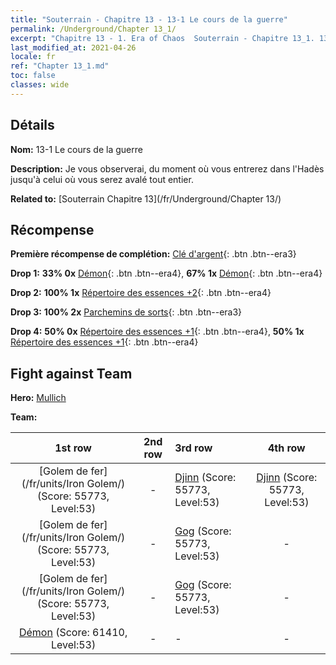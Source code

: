 ```yaml
---
title: "Souterrain - Chapitre 13 - 13-1 Le cours de la guerre"
permalink: /Underground/Chapter 13_1/
excerpt: "Chapitre 13 - 1. Era of Chaos  Souterrain - Chapitre 13_1. 13-1 Le cours de la guerre"
last_modified_at: 2021-04-26
locale: fr
ref: "Chapter 13_1.md"
toc: false
classes: wide
---
```


## Détails

 **Nom:** 13-1 Le cours de la guerre

 **Description:** Je vous observerai, du moment où vous entrerez dans l'Hadès jusqu'à celui où vous serez avalé tout entier.

 **Related to:** [Souterrain Chapitre 13](/fr/Underground/Chapter 13/)

## Récompense

 **Première récompense de complétion:** [Clé d'argent](/ItemsFR/con_693/){: .btn .btn--era3}

 **Drop 1:** **33% 0x** [Démon](/ItemsFR/unt_229/){: .btn .btn--era4}, **67% 1x** [Démon](/ItemsFR/unt_229/){: .btn .btn--era4}

 **Drop 2:** **100% 1x** [Répertoire des essences +2](/ItemsFR/mat_53/){: .btn .btn--era4}

 **Drop 3:** **100% 2x** [Parchemins de sorts](/ItemsFR/con_694/){: .btn .btn--era3}

 **Drop 4:** **50% 0x** [Répertoire des essences +1](/ItemsFR/mat_46/){: .btn .btn--era4}, **50% 1x** [Répertoire des essences +1](/ItemsFR/mat_46/){: .btn .btn--era4}


## Fight against Team
 **Hero:** [Mullich](/fr/heroes/Mullich/)

 **Team:**


  | 1st row | 2nd row | 3rd row | 4th row |
  |:----:|:----:|:----|:----:|
  | [Golem de fer](/fr/units/Iron Golem/) (Score: 55773, Level:53)  | - | [Djinn](/fr/units/Genie/) (Score: 55773, Level:53)  | [Djinn](/fr/units/Genie/) (Score: 55773, Level:53)  |
  | [Golem de fer](/fr/units/Iron Golem/) (Score: 55773, Level:53)  | - | [Gog](/fr/units/Gog/) (Score: 55773, Level:53)  | - |
  | [Golem de fer](/fr/units/Iron Golem/) (Score: 55773, Level:53)  | - | [Gog](/fr/units/Gog/) (Score: 55773, Level:53)  | - |
  | [Démon](/fr/units/Demon/) (Score: 61410, Level:53)  | - | - | - |



